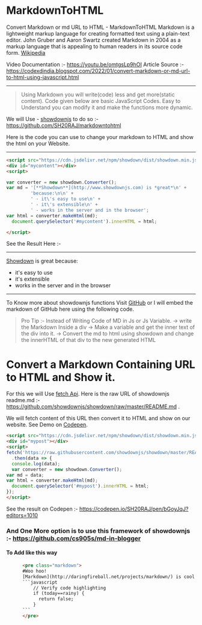 # MarkdownToHTML
Convert Markdown or md URL to HTML - MarkdownToHTML
Markdown is a lightweight markup language for creating formatted text using a plain-text editor. John Gruber and Aaron Swartz created Markdown in 2004 as a markup language that is appealing to human readers in its source code form. [Wikipedia](https://en.wikipedia.org/wiki/Markdown)

Video Documentation :- https://youtu.be/omtgsLp9hOI
Article Source :- https://codexdindia.blogspot.com/2022/01/convert-markdown-or-md-url-to-html-using-javascript.html

---

> Using Markdown you will write(code) less and get more(static content).
> Code given below are basic JavaScript Codes. Easy to Understand you can modify it and make the functions more dynamic.

We will Use - [showdownjs](http://showdownjs.com/) to do so :- https://github.com/SH20RAJ/markdowntohtml 

Here is the code you can use to change your markdown to HTML and show the html on your Website.

---

```html
<script src="https://cdn.jsdelivr.net/npm/showdown/dist/showdown.min.js"></script>
<div id="mycontent"></div>
<script>

var converter = new showdown.Converter();
var md = '[**Showdown**](http://www.showdownjs.com) is *great*\n' +
         'because:\n\n' +
         ' - it\'s easy to use\n' +
         ' - it\'s extensible\n' +
         ' - works in the server and in the browser';
var html = converter.makeHtml(md);
  document.querySelector('#mycontent').innerHTML = html;

</script>
```
See the Result Here :-

---

[Showdown](http://www.showdownjs.com/) is great because:

- it's easy to use
- it's extensible
- works in the server and in the browser

---

To Know more about showdownjs functions Visit [GitHub]( https://github.com/showdownjs/showdown/) or I will embed the markdown of GitHub here using the following code.

> Pro Tip :- Instead of Writing Code of MD in Js or Js Variable.
> -> write the Markdown Inside a div
> -> Make a variable and get the inner text of the div into it.
> -> Convert the md to html using showdown and
> change the innerHTML of that div to the new generated HTML



# Convert a Markdown Containing URL to HTML and Show it.

For this we will Use [fetch Api](https://developer.mozilla.org/en-US/docs/Web/API/Fetch_API/Using_Fetch).
Here is the raw URL of showdownjs readme.md :- https://github.com/showdownjs/showdown/raw/master/README.md .

We will fetch content of this URL then convert it to HTML and show on our website. See Demo on [Codepen](https://codepen.io/SH20RAJ/pen/bGoyJqJ?editors=1010).

```html
<script src="https://cdn.jsdelivr.net/npm/showdown/dist/showdown.min.js"></script>
<div id="mypost"></div>
<script>
fetch('https://raw.githubusercontent.com/showdownjs/showdown/master/README.md').then(response => response.text())
  .then(data => {
  console.log(data);
  var converter = new showdown.Converter();
var md = data;
var html = converter.makeHtml(md);
  document.querySelector('#mypost').innerHTML = html;
});
</script>
```
See the result on Codepen :- https://codepen.io/SH20RAJ/pen/bGoyJqJ?editors=1010

### And One More option is to use this framework of showdownjs :- https://github.com/cs905s/md-in-blogger

#### To Add like this way

```html
      <pre class="markdown">
      #Woo hoo!
      [Markdown](http://daringfireball.net/projects/markdown/) is cool!
      ```javascript
          // Verify code highlighting
          if (today==rainy) {
            return false;
          }
      ```
      </pre>
```
